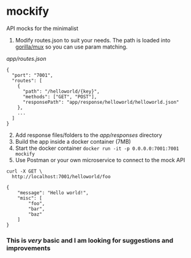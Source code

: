 # mockify
API mocks for the minimalist

1. Modify routes.json to suit your needs. The path is loaded into [gorilla/mux](https://github.com/gorilla/mux) so you can use param matching.

*app/routes.json*
```
{
  "port": "7001",
  "routes": [
    {
      "path": "/helloworld/{key}",
      "methods": ["GET", "POST"],
      "responsePath": "app/response/helloworld/helloworld.json"
    },
    ...
  ]
}
```
2. Add response files/folders to the *app/responses* directory
3. Build the app inside a docker container (7MB)
4. Start the docker container `docker run -it -p 0.0.0.0:7001:7001 mockify`
4. Use Postman or your own microservice to connect to the mock API
```
curl -X GET \
  http://localhost:7001/helloworld/foo
```
```
{
    "message": "Hello world!",
    "misc": [
        "foo",
        "bar",
        "baz"
    ]
}
```

### This is *very* basic and I am looking for suggestions and improvements
